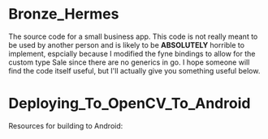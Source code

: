 # Bronze_Hermes
 The source code for a small business app. This code is not really meant to be used by another person and is likely to be **ABSOLUTELY** horrible to implement, espcially because I modified the fyne bindings to allow for the custom type Sale since there are no generics in go. I hope someone will find the code itself useful, but I'll actually give you something useful below.
 # Deploying_To_OpenCV_To_Android

Resources for building to Android:
